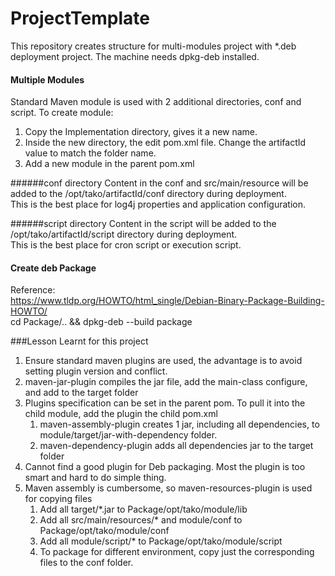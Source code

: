 # ProjectTemplate
This repository creates structure for multi-modules project with *.deb deployment project.
The machine needs dpkg-deb installed.

#### Multiple Modules
Standard Maven module is used with 2 additional directories, conf and script. To create module:  
1. Copy the Implementation directory, gives it a new name.  
2. Inside the new directory, the edit pom.xml file. Change the artifactId value to match the folder name.  
3. Add a new module in the parent pom.xml   

######conf directory
Content in the conf and src/main/resource will be added  to the /opt/tako/artifactId/conf directory during deployment.  
This is the best place for log4j properties and application configuration.  

######script directory
Content in the script will be added to the /opt/tako/artifactId/script directory during deployment.  
This is the best place for cron script or execution script.  

#### Create deb Package
Reference:  
https://www.tldp.org/HOWTO/html_single/Debian-Binary-Package-Building-HOWTO/  
cd Package/.. && dpkg-deb --build package




###Lesson Learnt for this project
1. Ensure standard maven plugins are used, the advantage is to avoid setting plugin version and conflict.
1. maven-jar-plugin compiles the jar file, add the main-class configure, and add to the target folder
1. Plugins specification can be set in the parent pom. To pull it into the child module, add the plugin the child pom.xml
    1. maven-assembly-plugin creates 1 jar, including all dependencies, to module/target/jar-with-dependency folder.
    1. maven-dependency-plugin adds all dependencies jar to the target folder
1. Cannot find a good plugin for Deb packaging.  Most the plugin is too smart and hard to do simple thing.
1. Maven assembly is cumbersome, so maven-resources-plugin is used for copying files
    1. Add all target/*.jar to Package/opt/tako/module/lib
    1. Add all src/main/resources/* and module/conf to Package/opt/tako/module/conf
    1. Add all module/script/* to Package/opt/tako/module/script
    1. To package for different environment, copy just the corresponding files to the conf folder.
    
    